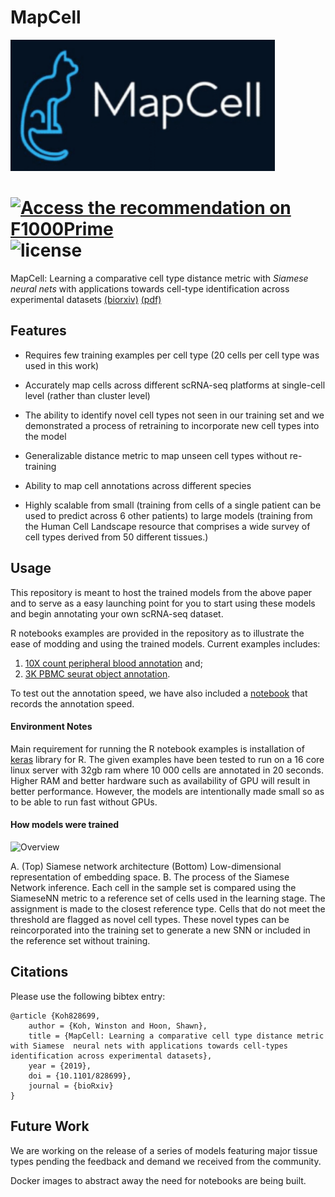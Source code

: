 # MapCell

<img src="./mapcell_logo.PNG" alt="logo" title="mapcell" style="zoom:150%;" />

#  <a href="https://f1000.com/prime/736854052?bd=1" target="_blank"><img src="https://s3.amazonaws.com/cdn.f1000.com/images/badges/badgef1000.gif" alt="Access the recommendation on F1000Prime" id="bg" /></a>  ![license](https://img.shields.io/github/license/mashape/apistatus.svg?maxAge=2592000)

MapCell: Learning a comparative cell type distance metric with *Siamese neural nets* with applications towards cell-type identification across experimental datasets [(biorxiv)](https://www.biorxiv.org/content/10.1101/828699v1) [(pdf)](https://www.biorxiv.org/content/biorxiv/early/2019/11/04/828699.full.pdf)

## Features  

- Requires few training examples per cell type (20 cells per cell type was used in this work) 

- Accurately map cells across different scRNA-seq platforms at single-cell level (rather than cluster level)

- The ability to identify novel cell types not seen in our training set and we demonstrated a process of retraining to incorporate new cell types into the model

- Generalizable distance metric to map unseen cell types without re-training

- Ability to map cell annotations across different species

- Highly scalable from small (training from cells of a single patient can be used to predict across 6 other patients) to large models (training from the Human Cell Landscape resource that comprises a wide survey of cell types derived from 50 different tissues.) 

## Usage

This repository is meant to host the trained models from the above paper and to serve as a easy launching point for you to start using these models and begin annotating your own scRNA-seq dataset.  

R notebooks examples are provided in the repository as to illustrate the ease of modding and using the trained models. Current examples includes:

1. [10X count peripheral blood annotation](./deployment_nb.md) and;
2. [3K PBMC seurat object annotation](./seurat_annotation.md).

To test out the annotation speed, we have also included a [notebook](./annotation_speed_stress_test) that records the annotation speed.

#### Environment Notes

Main requirement for running the R notebook examples is installation of [keras]( https://github.com/rstudio/keras) library for R. The given examples have been tested to run on a 16 core linux server with 32gb ram where 10 000 cells are annotated in 20 seconds. Higher RAM and better hardware such as availability of GPU will result in better performance. However, the models are intentionally made small so as to be able to run fast without GPUs.

#### How models were trained

![Overview](C:\Users\Administrator\Documents\GitHub\mapcell\plots\SNN_overview.PNG)

A. (Top) Siamese network architecture (Bottom) Low-dimensional representation of embedding space. B. The process of the Siamese Network inference. Each cell in the sample set is compared using the SiameseNN metric to a reference set of cells used in the learning stage. The assignment is made to the closest reference type. Cells that do not meet the threshold are flagged as novel cell types. These novel types can be reincorporated into the training set to generate a new SNN or included in the reference set without training.

## Citations

Please use the following bibtex entry:

```
@article {Koh828699,
	author = {Koh, Winston and Hoon, Shawn},
	title = {MapCell: Learning a comparative cell type distance metric with Siamese  neural nets with applications towards cell-types identification across experimental datasets},
	year = {2019},
	doi = {10.1101/828699},
	journal = {bioRxiv}
}
```

## Future Work

We are working on the release of a series of models featuring major tissue types pending the feedback and demand we received from the community.

Docker images to abstract away the need for notebooks are being built. 








